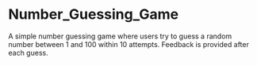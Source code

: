 # Number_Guessing_Game
A simple number guessing game where users try to guess a random number between 1 and 100 within 10 attempts. Feedback is provided after each guess.
